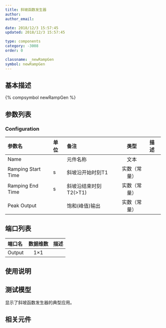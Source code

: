 ```yaml
---
title: 斜坡函数发生器
author: 
author_email:

date: 2018/12/3 15:57:45
updated: 2018/12/3 15:57:45

type: components
category: -3008
order: 0

classname: _newRampGen
symbol: newRampGen
---
```

## 基本描述
{% compsymbol newRampGen %}

## 参数列表
### Configuration
| 参数名 | 单位 | 备注 | 类型 | 描述 |
| :--- | :--- | :--- | :--: | :--- |
| Name |  | 元件名称 | 文本 |  |
| Ramping Start Time | s | 斜坡沿开始时刻T1 | 实数（常量） |  |
| Ramping End Time | s | 斜坡沿结束时刻T2(>T1) | 实数（常量） |  |
| Peak Output |  | 饱和(峰值)输出 | 实数（常量） |  |


## 端口列表

| 端口名 | 数据维数 | 描述 |
| :--- | :--:  | :--- |
| Output | 1×1 | |                   

## 使用说明


## 测试模型
[<test name>](<test link>)显示了斜坡函数发生器的典型应用。

## 相关元件


